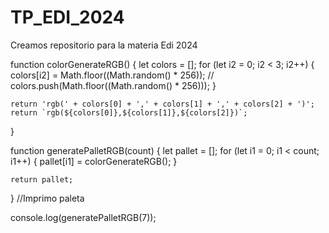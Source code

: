 # TP_EDI_2024
Creamos repositorio para la materia Edi 2024


function colorGenerateRGB() {
    let colors = [];
    for (let i2 = 0; i2 < 3; i2++) {
        colors[i2] = Math.floor((Math.random() * 256));
        // colors.push(Math.floor((Math.random() * 256)));
    }

    return 'rgb(' + colors[0] + ',' + colors[1] + ',' + colors[2] + ')';
    return `rgb(${colors[0]},${colors[1]},${colors[2]})`;
}

function generatePalletRGB(count) {
    let pallet = [];
    for (let i1 = 0; i1 < count; i1++) {
        pallet[i1] = colorGenerateRGB();
    }

    return pallet;
}
//Imprimo paleta

console.log(generatePalletRGB(7));
